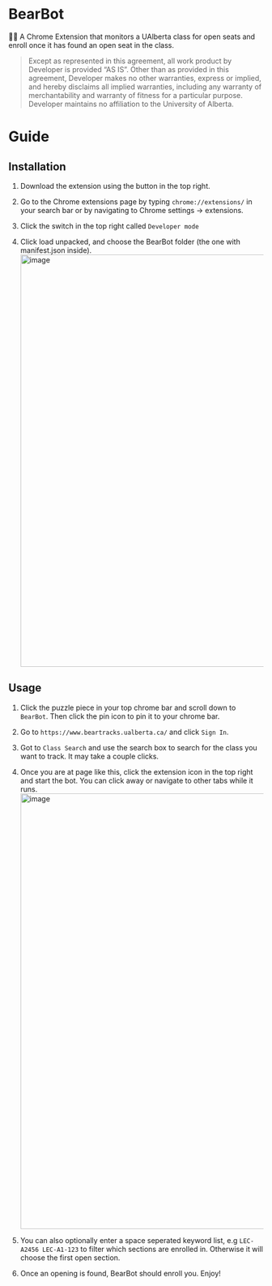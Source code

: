 # BearBot

🐻🤖 A Chrome Extension that monitors a UAlberta class for open seats and enroll once it has found an open seat in the class.

> Except as represented in this agreement, all work product by Developer is provided ​“AS IS”. Other than as provided in this agreement, Developer makes no other warranties, express or implied, and hereby disclaims all implied warranties, including any warranty of merchantability and warranty of fitness for a particular purpose. Developer maintains no affiliation to the University of Alberta.

# Guide

## Installation

1. Download the extension using the button in the top right.

2. Go to the Chrome extensions page by typing `chrome://extensions/` in your search bar or by navigating to Chrome settings -> extensions.

3. Click the switch in the top right called `Developer mode`

4. Click load unpacked, and choose the BearBot folder (the one with manifest.json inside).
   <img width="814" alt="image" src="https://user-images.githubusercontent.com/59630201/208400195-197b7dd1-cc4a-40fc-836e-a07ca407ab70.png">

## Usage

1. Click the puzzle piece in your top chrome bar and scroll down to `BearBot`. Then click the pin icon to pin it to your chrome bar.

2. Go to `https://www.beartracks.ualberta.ca/` and click `Sign In`.

3. Got to `Class Search` and use the search box to search for the class you want to track. It may take a couple clicks.

4. Once you are at page like this, click the extension icon in the top right and start the bot. You can click away or navigate to other tabs while it runs.
   <img width="860" alt="image" src="https://user-images.githubusercontent.com/59630201/229986575-0a95d8c9-bce9-4482-9028-f82531d24a77.png">

5. You can also optionally enter a space seperated keyword list, e.g `LEC-A2456 LEC-A1-123` to filter which sections are enrolled in. Otherwise it will choose the first open section.

6. Once an opening is found, BearBot should enroll you. Enjoy!
